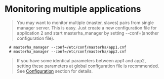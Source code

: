 # Monitoring multiple applications #
> You may want to monitor multiple (master, slaves) pairs from single manager server. This is easy. Just create a new configuration file for application 2 and start masterha\_manager by setting --conf=(another configuration file).

```
  # masterha_manager --conf=/etc/conf/masterha/app1.cnf
  # masterha_manager --conf=/etc/conf/masterha/app2.cnf
```

> If you have some identical parameters between app1 and app2, setting these parameters at global configuration file is recommended. See [Configuration](Configuration.md) section for details.

